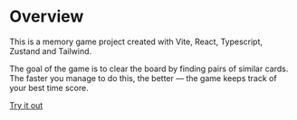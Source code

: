 # Overview

This is a memory game project created with Vite, React, Typescript, Zustand and Tailwind.

The goal of the game is to clear the board by finding pairs of similar cards. The faster you manage to do this, the better — the game keeps track of your best time score.

[Try it out](https://ochentso.github.io/)
